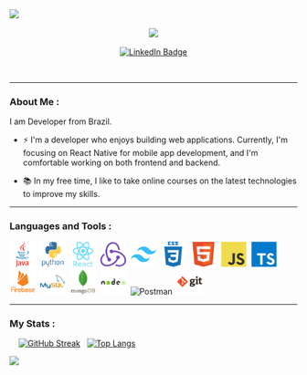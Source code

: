 <img src="https://capsule-render.vercel.app/api?type=waving&&color=timeGradient&height=100&width=100%&section=header" />
<p align="center"><img src="https://media.giphy.com/media/Oj25fisQ3zhukVWY96/giphy.gif" width="100"/></p>
<p align="center">
<a href="https://www.linkedin.com/in/eduardo-rebelo-degan"><img src="https://img.shields.io/badge/LinkedIn-blue?style=for-the-badge&logo=linkedin&logoColor=white" alt="LinkedIn Badge"></a>
</p>
<p align="center"><img src="https://komarev.com/ghpvc/?username=edegan-furb&style=flat-square&color=blue" alt=""></p>

---

### About Me :

I am Developer from Brazil.

- ⚡ I'm a developer who enjoys building web applications. Currently, I'm focusing on React Native for mobile app development, and I'm comfortable working on both frontend and backend.

- 📚 In my free time, I like to take online courses on the latest technologies to improve my skills.

---

### Languages and Tools :

<p>
<img src="https://github.com/devicons/devicon/blob/master/icons/java/java-original-wordmark.svg" title="Java" alt="Java" width="45" height="45"/>&nbsp;
<img src="https://github.com/devicons/devicon/blob/master/icons/python/python-original-wordmark.svg" title="Python"  alt="Python" width="45" height="45"/>&nbsp;
<img src="https://github.com/devicons/devicon/blob/master/icons/react/react-original-wordmark.svg" title="React" alt="React" width="45" height="45"/>&nbsp;
<img src="https://github.com/devicons/devicon/blob/master/icons/redux/redux-original.svg" title="Redux" alt="Redux " width="45" height="45"/>&nbsp;
<img src="https://github.com/devicons/devicon/blob/master/icons/tailwindcss/tailwindcss-plain.svg" title="Tailwind" **alt="Tailwind" width="45" height="45"/>&nbsp;
<img src="https://github.com/devicons/devicon/blob/master/icons/css3/css3-plain-wordmark.svg"  title="CSS3" alt="CSS" width="45" height="45"/>&nbsp;
<img src="https://github.com/devicons/devicon/blob/master/icons/html5/html5-original.svg" title="HTML5" alt="HTML" width="45" height="45"/>&nbsp;
<img src="https://github.com/devicons/devicon/blob/master/icons/javascript/javascript-original.svg" title="JavaScript" alt="JavaScript" width="45" height="45"/>&nbsp;
<img src="https://github.com/devicons/devicon/blob/master/icons/typescript/typescript-original.svg" title="TypeScript" alt="TypeScript" width="45" height="45"/>&nbsp;
<img src="https://github.com/devicons/devicon/blob/master/icons/firebase/firebase-plain-wordmark.svg" title="Firebase" alt="Firebase" width="45" height="45"/>&nbsp;
<img src="https://github.com/devicons/devicon/blob/master/icons/mysql/mysql-original-wordmark.svg" title="MySQL"  alt="MySQL" width="45" height="45"/>&nbsp;
<img src="https://github.com/devicons/devicon/blob/master/icons/mongodb/mongodb-original-wordmark.svg" title="Mongodb"  alt="Mongodb" width="45" height="45"/>&nbsp;
<img src="https://github.com/devicons/devicon/blob/master/icons/nodejs/nodejs-original-wordmark.svg" title="NodeJS" alt="NodeJS" width="45" height="45"/>&nbsp;
<img src="https://www.vectorlogo.zone/logos/getpostman/getpostman-icon.svg" title="Postman"  alt="Postman" width="45" height="45"/>&nbsp;
<img src="https://github.com/devicons/devicon/blob/master/icons/git/git-original-wordmark.svg" title="Git" **alt="Git" width="45" height="45"/>&nbsp;
</p>

---

### My Stats :

  &nbsp;  &nbsp; [![GitHub Streak](http://github-readme-streak-stats.herokuapp.com?user=edegan-furb&theme=radical&background=000000)](https://git.io/streak-stats)  &nbsp; [![Top Langs](https://github-readme-stats.vercel.app/api/top-langs/?username=edegan-furb&layout=compact&theme=vision-friendly-dark)](https://github.com/anuraghazra/github-readme-stats)
 
<img src="https://capsule-render.vercel.app/api?type=waving&&color=timeGradient&height=100&width=100%&section=footer" />
